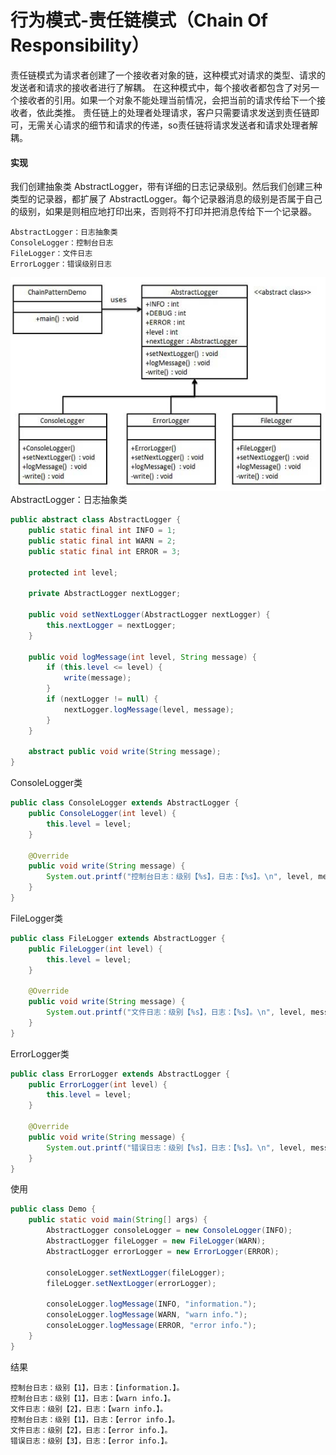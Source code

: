 # 行为模式-责任链模式（Chain Of Responsibility）
责任链模式为请求者创建了一个接收者对象的链，这种模式对请求的类型、请求的发送者和请求的接收者进行了解耦。
在这种模式中，每个接收者都包含了对另一个接收者的引用。如果一个对象不能处理当前情况，会把当前的请求传给下一个接收者，依此类推。
责任链上的处理者处理请求，客户只需要请求发送到责任链即可，无需关心请求的细节和请求的传递，so责任链将请求发送者和请求处理者解耦。
#### 实现
我们创建抽象类 AbstractLogger，带有详细的日志记录级别。然后我们创建三种类型的记录器，都扩展了 AbstractLogger。每个记录器消息的级别是否属于自己的级别，如果是则相应地打印出来，否则将不打印并把消息传给下一个记录器。

```
AbstractLogger：日志抽象类
ConsoleLogger：控制台日志
FileLogger：文件日志
ErrorLogger：错误级别日志
```
![](../../resources/chain.jpg)
AbstractLogger：日志抽象类
```java
public abstract class AbstractLogger {
    public static final int INFO = 1;
    public static final int WARN = 2;
    public static final int ERROR = 3;

    protected int level;

    private AbstractLogger nextLogger;

    public void setNextLogger(AbstractLogger nextLogger) {
        this.nextLogger = nextLogger;
    }

    public void logMessage(int level, String message) {
        if (this.level <= level) {
            write(message);
        }
        if (nextLogger != null) {
            nextLogger.logMessage(level, message);
        }
    }

    abstract public void write(String message);
}
```
ConsoleLogger类
```java
public class ConsoleLogger extends AbstractLogger {
    public ConsoleLogger(int level) {
        this.level = level;
    }

    @Override
    public void write(String message) {
        System.out.printf("控制台日志：级别【%s】，日志：【%s】。\n", level, message);
    }
}

```
FileLogger类
```java
public class FileLogger extends AbstractLogger {
    public FileLogger(int level) {
        this.level = level;
    }

    @Override
    public void write(String message) {
        System.out.printf("文件日志：级别【%s】，日志：【%s】。\n", level, message);
    }
}
```
ErrorLogger类
```java
public class ErrorLogger extends AbstractLogger {
    public ErrorLogger(int level) {
        this.level = level;
    }

    @Override
    public void write(String message) {
        System.out.printf("错误日志：级别【%s】，日志：【%s】。\n", level, message);
    }
}

```

使用
```java
public class Demo {
    public static void main(String[] args) {
        AbstractLogger consoleLogger = new ConsoleLogger(INFO);
        AbstractLogger fileLogger = new FileLogger(WARN);
        AbstractLogger errorLogger = new ErrorLogger(ERROR);

        consoleLogger.setNextLogger(fileLogger);
        fileLogger.setNextLogger(errorLogger);

        consoleLogger.logMessage(INFO, "information.");
        consoleLogger.logMessage(WARN, "warn info.");
        consoleLogger.logMessage(ERROR, "error info.");
    }
}

```

结果
```
控制台日志：级别【1】，日志：【information.】。
控制台日志：级别【1】，日志：【warn info.】。
文件日志：级别【2】，日志：【warn info.】。
控制台日志：级别【1】，日志：【error info.】。
文件日志：级别【2】，日志：【error info.】。
错误日志：级别【3】，日志：【error info.】。
```